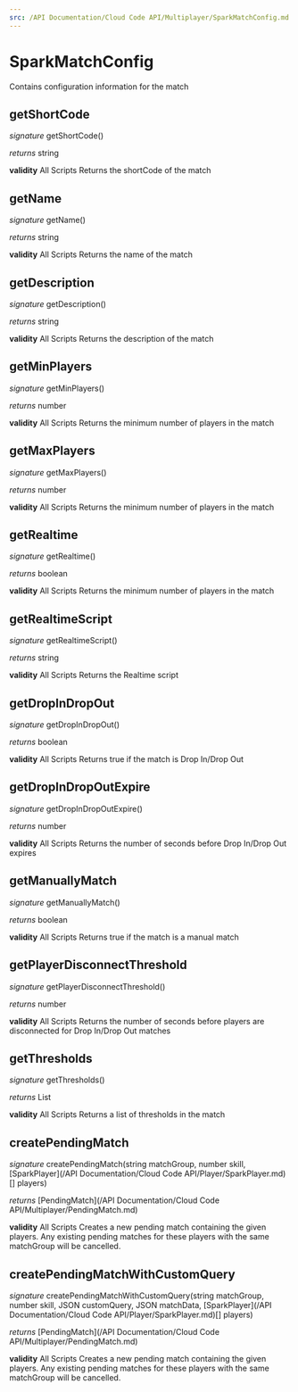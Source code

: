 ```yaml
---
src: /API Documentation/Cloud Code API/Multiplayer/SparkMatchConfig.md
---
```


# SparkMatchConfig

Contains configuration information for the match


## getShortCode

_signature_ getShortCode()</p>
_returns_ string</p>

<b>validity</b> All Scripts
Returns the shortCode of the match

## getName

_signature_ getName()</p>
_returns_ string</p>

<b>validity</b> All Scripts
Returns the name of the match

## getDescription

_signature_ getDescription()</p>
_returns_ string</p>

<b>validity</b> All Scripts
Returns the description of the match

## getMinPlayers

_signature_ getMinPlayers()</p>
_returns_ number</p>

<b>validity</b> All Scripts
Returns the minimum number of players in the match

## getMaxPlayers

_signature_ getMaxPlayers()</p>
_returns_ number</p>

<b>validity</b> All Scripts
Returns the minimum number of players in the match

## getRealtime

_signature_ getRealtime()</p>
_returns_ boolean</p>

<b>validity</b> All Scripts
Returns the minimum number of players in the match

## getRealtimeScript

_signature_ getRealtimeScript()</p>
_returns_ string</p>

<b>validity</b> All Scripts
Returns the Realtime script

## getDropInDropOut

_signature_ getDropInDropOut()</p>
_returns_ boolean</p>

<b>validity</b> All Scripts
Returns true if the match is Drop In/Drop Out

## getDropInDropOutExpire

_signature_ getDropInDropOutExpire()</p>
_returns_ number</p>

<b>validity</b> All Scripts
Returns the number of seconds before Drop In/Drop Out expires

## getManuallyMatch

_signature_ getManuallyMatch()</p>
_returns_ boolean</p>

<b>validity</b> All Scripts
Returns true if the match is a manual match

## getPlayerDisconnectThreshold

_signature_ getPlayerDisconnectThreshold()</p>
_returns_ number</p>

<b>validity</b> All Scripts
Returns the number of seconds before players are disconnected for Drop In/Drop Out matches

## getThresholds

_signature_ getThresholds()</p>
_returns_ List</p>

<b>validity</b> All Scripts
Returns a list of thresholds in the match

## createPendingMatch

_signature_ createPendingMatch(string matchGroup, number skill, [SparkPlayer](/API Documentation/Cloud Code API/Player/SparkPlayer.md)[] players)</p>
_returns_ [PendingMatch](/API Documentation/Cloud Code API/Multiplayer/PendingMatch.md)</p>

<b>validity</b> All Scripts
Creates a new pending match containing the given players.
Any existing pending matches for these players with the same matchGroup will be cancelled.

## createPendingMatchWithCustomQuery

_signature_ createPendingMatchWithCustomQuery(string matchGroup, number skill, JSON customQuery, JSON matchData, [SparkPlayer](/API Documentation/Cloud Code API/Player/SparkPlayer.md)[] players)</p>
_returns_ [PendingMatch](/API Documentation/Cloud Code API/Multiplayer/PendingMatch.md)</p>

<b>validity</b> All Scripts
Creates a new pending match containing the given players.
Any existing pending matches for these players with the same matchGroup will be cancelled.
